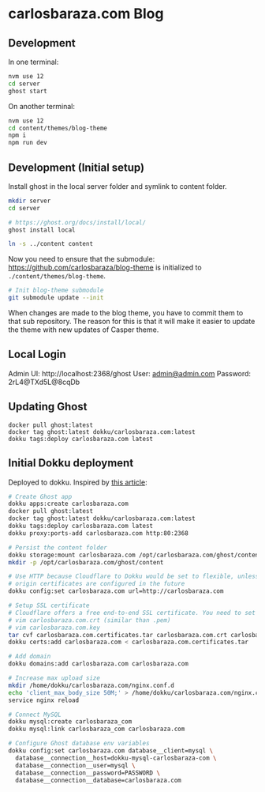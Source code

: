 # carlosbaraza.com Blog

## Development

In one terminal:

```sh
nvm use 12
cd server
ghost start
```

On another terminal:

```sh
nvm use 12
cd content/themes/blog-theme
npm i
npm run dev
```

## Development (Initial setup)

Install ghost in the local server folder and symlink to content folder.

```sh
mkdir server
cd server

# https://ghost.org/docs/install/local/
ghost install local

ln -s ../content content
```

Now you need to ensure that the submodule: https://github.com/carlosbaraza/blog-theme is initialized to `./content/themes/blog-theme`.

```bash
# Init blog-theme submodule
git submodule update --init
```

When changes are made to the blog theme, you have to commit them to that
sub repository. The reason for this is that it will make it easier to update
the theme with new updates of Casper theme.

## Local Login

Admin UI: http://localhost:2368/ghost
User: admin@admin.com
Password: 2rL4@TXd5L@8cqDb

## Updating Ghost
```
docker pull ghost:latest
docker tag ghost:latest dokku/carlosbaraza.com:latest
dokku tags:deploy carlosbaraza.com latest
```

## Initial Dokku deployment

Deployed to dokku. Inspired by [this article](https://matthisk.com/running-ghost-publishing-on-dokku/):

```bash
# Create Ghost app
dokku apps:create carlosbaraza.com
docker pull ghost:latest
docker tag ghost:latest dokku/carlosbaraza.com:latest
dokku tags:deploy carlosbaraza.com latest
dokku proxy:ports-add carlosbaraza.com http:80:2368

# Persist the content folder
dokku storage:mount carlosbaraza.com /opt/carlosbaraza.com/ghost/content:/var/lib/ghost/content
mkdir -p /opt/carlosbaraza.com/ghost/content

# Use HTTP because Cloudflare to Dokku would be set to flexible, unless
# origin certificates are configured in the future
dokku config:set carlosbaraza.com url=http://carlosbaraza.com

# Setup SSL certificate
# Cloudflare offers a free end-to-end SSL certificate. You need to set SSL config to full and download private and public keys from the dashboard. To install certificates on your Dokku NGINX run the following commands:
# vim carlosbaraza.com.crt (similar than .pem)
# vim carlosbaraza.com.key
tar cvf carlosbaraza.com.certificates.tar carlosbaraza.com.crt carlosbaraza.com.key
dokku certs:add carlosbaraza.com < carlosbaraza.com.certificates.tar

# Add domain
dokku domains:add carlosbaraza.com carlosbaraza.com

# Increase max upload size
mkdir /home/dokku/carlosbaraza.com/nginx.conf.d
echo 'client_max_body_size 50M;' > /home/dokku/carlosbaraza.com/nginx.conf.d/upload.conf
service nginx reload

# Connect MySQL
dokku mysql:create carlosbaraza_com
dokku mysql:link carlosbaraza_com carlosbaraza.com

# Configure Ghost database env variables
dokku config:set carlosbaraza.com database__client=mysql \
  database__connection__host=dokku-mysql-carlosbaraza-com \
  database__connection__user=mysql \
  database__connection__password=PASSWORD \
  database__connection__database=carlosbaraza.com
```
